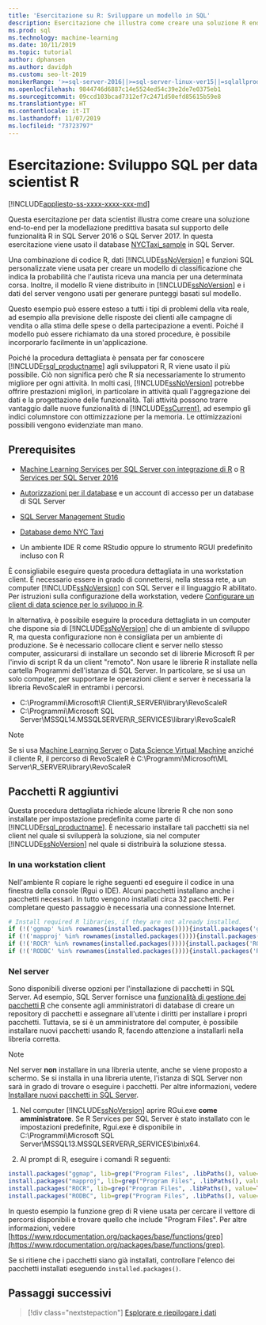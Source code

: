 ```yaml
---
title: 'Esercitazione su R: Sviluppare un modello in SQL'
description: Esercitazione che illustra come creare una soluzione R end-to-end per l'analisi nel database.
ms.prod: sql
ms.technology: machine-learning
ms.date: 10/11/2019
ms.topic: tutorial
author: dphansen
ms.author: davidph
ms.custom: seo-lt-2019
monikerRange: '>=sql-server-2016||>=sql-server-linux-ver15||=sqlallproducts-allversions'
ms.openlocfilehash: 9844746d6887c14e5524ed54c39e2de7e0375eb1
ms.sourcegitcommit: 09ccd103bcad7312ef7c2471d50efd85615b59e8
ms.translationtype: HT
ms.contentlocale: it-IT
ms.lasthandoff: 11/07/2019
ms.locfileid: "73723797"
---
```

# <a name="tutorial-sql-development-for-r-data-scientists"></a>Esercitazione: Sviluppo SQL per data scientist R
[!INCLUDE[appliesto-ss-xxxx-xxxx-xxx-md](../../includes/appliesto-ss-xxxx-xxxx-xxx-md.md)]

Questa esercitazione per data scientist illustra come creare una soluzione end-to-end per la modellazione predittiva basata sul supporto delle funzionalità R in SQL Server 2016 o SQL Server 2017. In questa esercitazione viene usato il database [NYCTaxi_sample](demo-data-nyctaxi-in-sql.md) in SQL Server. 

Una combinazione di codice R, dati [!INCLUDE[ssNoVersion](../../includes/ssnoversion-md.md)] e funzioni SQL personalizzate viene usata per creare un modello di classificazione che indica la probabilità che l'autista riceva una mancia per una determinata corsa. Inoltre, il modello R viene distribuito in [!INCLUDE[ssNoVersion](../../includes/ssnoversion-md.md)] e i dati del server vengono usati per generare punteggi basati sul modello.

Questo esempio può essere esteso a tutti i tipi di problemi della vita reale, ad esempio alla previsione delle risposte dei clienti alle campagne di vendita o alla stima delle spese o della partecipazione a eventi. Poiché il modello può essere richiamato da una stored procedure, è possibile incorporarlo facilmente in un'applicazione.

Poiché la procedura dettagliata è pensata per far conoscere [!INCLUDE[rsql_productname](../../includes/rsql-productname-md.md)] agli sviluppatori R, R viene usato il più possibile. Ciò non significa però che R sia necessariamente lo strumento migliore per ogni attività. In molti casi, [!INCLUDE[ssNoVersion](../../includes/ssnoversion-md.md)] potrebbe offrire prestazioni migliori, in particolare in attività quali l'aggregazione dei dati e la progettazione delle funzionalità.  Tali attività possono trarre vantaggio dalle nuove funzionalità di [!INCLUDE[ssCurrent](../../includes/sscurrent-md.md)], ad esempio gli indici columnstore con ottimizzazione per la memoria. Le ottimizzazioni possibili vengono evidenziate man mano.

## <a name="prerequisites"></a>Prerequisites

+ [Machine Learning Services per SQL Server con integrazione di R](../install/sql-machine-learning-services-windows-install.md#verify-installation) o [R Services per SQL Server 2016](../install/sql-r-services-windows-install.md)

+ [Autorizzazioni per il database](../security/user-permission.md) e un account di accesso per un database di SQL Server

+ [SQL Server Management Studio](https://docs.microsoft.com/sql/ssms/download-sql-server-management-studio-ssms)

+ [Database demo NYC Taxi](demo-data-nyctaxi-in-sql.md)

+ Un ambiente IDE R come RStudio oppure lo strumento RGUI predefinito incluso con R

È consigliabile eseguire questa procedura dettagliata in una workstation client. È necessario essere in grado di connettersi, nella stessa rete, a un computer [!INCLUDE[ssNoVersion](../../includes/ssnoversion-md.md)] con SQL Server e il linguaggio R abilitato. Per istruzioni sulla configurazione della workstation, vedere [Configurare un client di data science per lo sviluppo in R](../r/set-up-a-data-science-client.md).

In alternativa, è possibile eseguire la procedura dettagliata in un computer che dispone sia di [!INCLUDE[ssNoVersion](../../includes/ssnoversion-md.md)] che di un ambiente di sviluppo R, ma questa configurazione non è consigliata per un ambiente di produzione. Se è necessario collocare client e server nello stesso computer, assicurarsi di installare un secondo set di librerie Microsoft R per l'invio di script R da un client "remoto". Non usare le librerie R installate nella cartella Programmi dell'istanza di SQL Server. In particolare, se si usa un solo computer, per supportare le operazioni client e server è necessaria la libreria RevoScaleR in entrambi i percorsi.

+ C:\Programmi\Microsoft\R Client\R_SERVER\library\RevoScaleR 
+ C:\Programmi\Microsoft SQL Server\MSSQL14.MSSQLSERVER\R_SERVICES\library\RevoScaleR

> [!NOTE]
> Se si usa [Machine Learning Server](https://docs.microsoft.com/machine-learning-server/) o [Data Science Virtual Machine](https://docs.microsoft.com/azure/machine-learning/data-science-virtual-machine/) anziché il cliente R, il percorso di RevoScaleR è C:\Programmi\Microsoft\ML Server\R_SERVER\library\RevoScaleR

<a name="add-packages"></a>

## <a name="additional-r-packages"></a>Pacchetti R aggiuntivi

Questa procedura dettagliata richiede alcune librerie R che non sono installate per impostazione predefinita come parte di [!INCLUDE[rsql_productname](../../includes/rsql-productname-md.md)]. È necessario installare tali pacchetti sia nel client nel quale si svilupperà la soluzione, sia nel computer [!INCLUDE[ssNoVersion](../../includes/ssnoversion-md.md)] nel quale si distribuirà la soluzione stessa.

### <a name="on-a-client-workstation"></a>In una workstation client

Nell'ambiente R copiare le righe seguenti ed eseguire il codice in una finestra della console (Rgui o IDE). Alcuni pacchetti installano anche i pacchetti necessari. In tutto vengono installati circa 32 pacchetti. Per completare questo passaggio è necessaria una connessione Internet.
    
  ```R
  # Install required R libraries, if they are not already installed.
  if (!('ggmap' %in% rownames(installed.packages()))){install.packages('ggmap')}
  if (!('mapproj' %in% rownames(installed.packages()))){install.packages('mapproj')}
  if (!('ROCR' %in% rownames(installed.packages()))){install.packages('ROCR')}
  if (!('RODBC' %in% rownames(installed.packages()))){install.packages('RODBC')}
  ```

### <a name="on-the-server"></a>Nel server

Sono disponibili diverse opzioni per l'installazione di pacchetti in SQL Server. Ad esempio, SQL Server fornisce una [funzionalità di gestione dei pacchetti R](../r/install-additional-r-packages-on-sql-server.md) che consente agli amministratori di database di creare un repository di pacchetti e assegnare all'utente i diritti per installare i propri pacchetti. Tuttavia, se si è un amministratore del computer, è possibile installare nuovi pacchetti usando R, facendo attenzione a installarli nella libreria corretta.

> [!NOTE]
> Nel server **non** installare in una libreria utente, anche se viene proposto a schermo. Se si installa in una libreria utente, l'istanza di SQL Server non sarà in grado di trovare o eseguire i pacchetti. Per altre informazioni, vedere [Installare nuovi pacchetti in SQL Server](../r/install-additional-r-packages-on-sql-server.md).

1. Nel computer [!INCLUDE[ssNoVersion](../../includes/ssnoversion-md.md)] aprire RGui.exe **come amministratore**.  Se R Services per SQL Server è stato installato con le impostazioni predefinite, Rgui.exe è disponibile in C:\Programmi\Microsoft SQL Server\MSSQL13.MSSQLSERVER\R_SERVICES\bin\x64.

2. Al prompt di R, eseguire i comandi R seguenti:
  
  ```R
  install.packages("ggmap", lib=grep("Program Files", .libPaths(), value=TRUE)[1])
  install.packages("mapproj", lib=grep("Program Files", .libPaths(), value=TRUE)[1])
  install.packages("ROCR", lib=grep("Program Files", .libPaths(), value=TRUE)[1])
  install.packages("RODBC", lib=grep("Program Files", .libPaths(), value=TRUE)[1])
  ```
  In questo esempio la funzione grep di R viene usata per cercare il vettore di percorsi disponibili e trovare quello che include "Program Files". Per altre informazioni, vedere [https://www.rdocumentation.org/packages/base/functions/grep](https://www.rdocumentation.org/packages/base/functions/grep).

  Se si ritiene che i pacchetti siano già installati, controllare l'elenco dei pacchetti installati eseguendo `installed.packages()`.

## <a name="next-steps"></a>Passaggi successivi

> [!div class="nextstepaction"]
> [Esplorare e riepilogare i dati](walkthrough-view-and-summarize-data-using-r.md)
